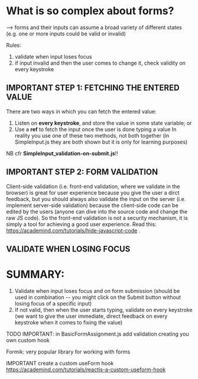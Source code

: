 # What is so complex about forms?
--> forms and their inputs can assume a broad variety of different states (e.g. one or more inputs could be valid or invalid)

Rules:
1. validate when input loses focus
2. if input invalid and then the user comes to change it, check validity on every keystroke


## IMPORTANT STEP 1: FETCHING THE ENTERED VALUE
There are two ways in which you can fetch the entered value:
1. Listen on **every keystroke**, and store the value in some state variable; or
2. Use a **ref** to fetch the input once the user is done typing a value
In reality you use one of these two methods, not both together (in SimpleInput.js they are both shown but it is only for learning purposes)

NB cfr **SimpleInput_validation-on-submit.js**!!

## IMPORTANT STEP 2: FORM VALIDATION
Client-side validation (i.e. front-end validation, where we validate in the browser) is great for user experience because you give the user a dirct feedback, but you should always also validate the input on the server (i.e. implement server-side validation) because the client-side code can be edited by the users (anyone can dive into the source code and change the raw JS code).
So the front-end validation is not a security mechanism, it is simply a tool for achieving a good user experience. Read this: https://academind.com/tutorials/hide-javascript-code .

## VALIDATE WHEN LOSING FOCUS



# SUMMARY:
1. Validate when input loses focus and on form submission (should be used in combination -- you might click on the Submit button without losing focus of a specific input)
2. If not valid, then when the user starts typing, validate on every keystroke (we want to give the user immediate, direct feedback on every keystroke when it comes to fixing the value)


TODO IMPORTANT: in BasicFormAssignment.js add validation creating you own custom hook

Formik: very popular library for working with forms

IMPORTANT create a custom useForm hook https://academind.com/tutorials/reactjs-a-custom-useform-hook
